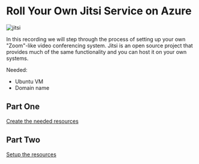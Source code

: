 # Roll Your Own Jitsi Service on Azure

![jitsi](https://upload.wikimedia.org/wikipedia/commons/thumb/5/5d/Logo_Jitsi.svg/1200px-Logo_Jitsi.svg.png)

In this recording we will step through the process of setting up your own "Zoom"-like video conferencing system. Jitsi is an open source project that provides much of the same functionality and you can host it on your own systems.

Needed:

- Ubuntu VM
- Domain name

## Part One

[Create the needed resources](/ep06/pt1/README.md)

## Part Two

[Setup the resources](/ep06/pt2/README.md)
